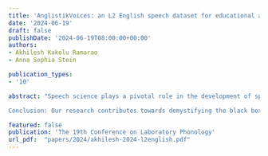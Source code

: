 ```yaml
---
title: 'AnglistikVoices: an L2 English speech dataset for educational and technological advancement in speech technology'
date: '2024-06-19'
draft: false
publishDate: '2024-06-19T08:00:00+00:00'
authors:
- Akhilesh Kakolu Ramarao
- Anna Sophia Stein

publication_types:
- '10'

abstract: "Speech science plays a pivotal role in the development of speech technology. Recently, there is a surge in large-scale Automatic Speech Recognition (ASR) models (e.g., Whispers and Wav2Vec) claiming to be the State of the Art. These advances, however, have created new challenges for educators and researchers in terms of inclusivity and diversity of accents. While there has been a significant effort to provide diverse sets of speech data for ASR development, notable performance discrepancies persist in different underrepresented L1-Englishes and L2-accented Englishes. Such insufficient development of ASR excludes technological access for individuals of marginalized groups and accents. Data representativeness: There is a lack of speech corpora that focus on L2 accented speech, with the notably exception of the Wildcat Corpus. Another significant initiative is the ArtiBias Corpus, which is a cleaned, expert-transcribed subset of the popular Mozilla Common Voice dataset. Nonetheless, these speech corpora lack detailed linguistic profiles of the speakers and, in addition, are mostly crowd-sourced, leading to qualitative differences in comparison to lab-recorded speech. Furthermore, creating a corpus only addresses part of the issue in biased ASR. To fully address the biases, we must understand the detailed phonetic and phonological make-up of the different accents that led to uneven performance differences. Gap in education: The need for technological education is underlined by the recently passed European Union’s General Data Protection Regulation (GDPR) and the EU AI ACT which emphasizes the importance of transparency, accountability, and appropriate education on AI among users. The CARE (Collaborative, Active, Research-focused, Educational) approach, proposed by provides a framework for research-based teaching and was originally introduced for active-learning seminars in phonology and phonetics. This holistic framework engages students in collaborative research projects, encompassing data collection, analysis, and hypothesis testing while fostering collaboration among students and faculty and simulating real research. Our study: To address both the educational and the technological need for understanding and developing unbiased ASR, we present the creation of the AnglistikVoices corpus built using the CARE approach, currently containing around 150 mins and around 1200 sentences of read L2 English speech.Methods: Following the success of the CARE approach, this corpus was developed during a 14-weeks bachelor-level course at the English and American studies department at [ANON]. After being introduced to the basic ASR concepts, the students conducted recordings at the in-house lab facility in groups, acting as both experimenters, and participants and evaluated their own recorded speech against different ASRs. As a participant, they read 60 stimuli from the Arti-bias corpus, while the experimenter recorded the sentences. We setup the Huggingface spaces to host whisper.en (tiny, medium)  models and DeepSpeech  models (v0.7.3, v0.9.3), which enabled students to generate transcriptions from their own recordings. The students not only used quantitative measures (such as WER, CER and so on) but also investigated how the ASR errors are predictable from the phonetic/phonological features of their L1 language.  

Conclusion: Our research contributes towards demystifying the black box of ASR models highlighting the source of the errors using L1 and L2 phonetics and phonology. We provide a proof of concept of how to simultaneously tackle both educational and technological concerns in speech technology using research-based teaching. In the future, we aim to expand this corpus in other classes in the area of phonetics/phonology and technology using this educational framework."

featured: false
publication: 'The 19th Conference on Laboratory Phonology'
url_pdf:  "papers/2024/akhilesh-2024-l2english.pdf"
---
```


